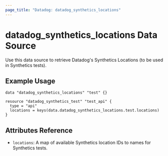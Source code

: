 ```yaml
---
page_title: "Datadog: datadog_synthetics_locations"
---
```


# datadog_synthetics_locations Data Source

Use this data source to retrieve Datadog's Synthetics Locations (to be used in Synthetics tests).

## Example Usage

```hcl
data "datadog_synthetics_locations" "test" {}

resource "datadog_synthetics_test" "test_api" {
  type = "api"
  locations = keys(data.datadog_synthetics_locations.test.locations)
}
```

## Attributes Reference

- `locations`: A map of available Synthetics location IDs to names for Synthetics tests.
